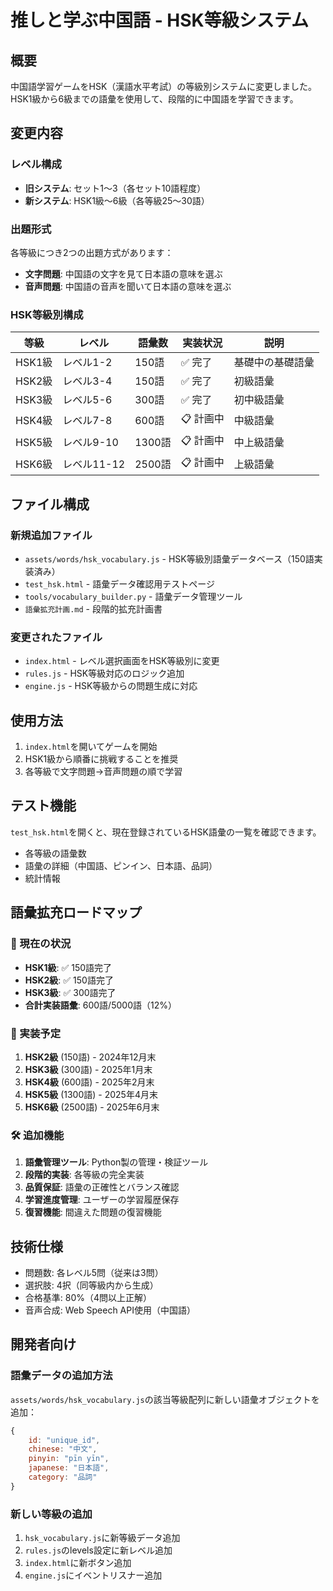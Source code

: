 # 推しと学ぶ中国語 - HSK等級システム

## 概要

中国語学習ゲームをHSK（漢語水平考試）の等級別システムに変更しました。
HSK1級から6級までの語彙を使用して、段階的に中国語を学習できます。

## 変更内容

### レベル構成
- **旧システム**: セット1〜3（各セット10語程度）
- **新システム**: HSK1級〜6級（各等級25〜30語）

### 出題形式
各等級につき2つの出題方式があります：
- **文字問題**: 中国語の文字を見て日本語の意味を選ぶ
- **音声問題**: 中国語の音声を聞いて日本語の意味を選ぶ

### HSK等級別構成

| 等級 | レベル | 語彙数 | 実装状況 | 説明 |
|------|--------|--------|----------|------|
| HSK1級 | レベル1-2 | 150語 | ✅ 完了 | 基礎中の基礎語彙 |
| HSK2級 | レベル3-4 | 150語 | ✅ 完了 | 初級語彙 |
| HSK3級 | レベル5-6 | 300語 | ✅ 完了 | 初中級語彙 |
| HSK4級 | レベル7-8 | 600語 | 📋 計画中 | 中級語彙 |
| HSK5級 | レベル9-10 | 1300語 | 📋 計画中 | 中上級語彙 |
| HSK6級 | レベル11-12 | 2500語 | 📋 計画中 | 上級語彙 |

## ファイル構成

### 新規追加ファイル
- `assets/words/hsk_vocabulary.js` - HSK等級別語彙データベース（150語実装済み）
- `test_hsk.html` - 語彙データ確認用テストページ
- `tools/vocabulary_builder.py` - 語彙データ管理ツール
- `語彙拡充計画.md` - 段階的拡充計画書

### 変更されたファイル
- `index.html` - レベル選択画面をHSK等級別に変更
- `rules.js` - HSK等級対応のロジック追加
- `engine.js` - HSK等級からの問題生成に対応

## 使用方法

1. `index.html`を開いてゲームを開始
2. HSK1級から順番に挑戦することを推奨
3. 各等級で文字問題→音声問題の順で学習

## テスト機能

`test_hsk.html`を開くと、現在登録されているHSK語彙の一覧を確認できます。
- 各等級の語彙数
- 語彙の詳細（中国語、ピンイン、日本語、品詞）
- 統計情報

## 語彙拡充ロードマップ

### 🎯 現在の状況
- **HSK1級**: ✅ 150語完了
- **HSK2級**: ✅ 150語完了
- **HSK3級**: ✅ 300語完了
- **合計実装語彙**: 600語/5000語（12%）

### 📅 実装予定
1. **HSK2級** (150語) - 2024年12月末
2. **HSK3級** (300語) - 2025年1月末  
3. **HSK4級** (600語) - 2025年2月末
4. **HSK5級** (1300語) - 2025年4月末
5. **HSK6級** (2500語) - 2025年6月末

### 🛠️ 追加機能
1. **語彙管理ツール**: Python製の管理・検証ツール
2. **段階的実装**: 各等級の完全実装
3. **品質保証**: 語彙の正確性とバランス確認
4. **学習進度管理**: ユーザーの学習履歴保存
5. **復習機能**: 間違えた問題の復習機能

## 技術仕様

- 問題数: 各レベル5問（従来は3問）
- 選択肢: 4択（同等級内から生成）
- 合格基準: 80%（4問以上正解）
- 音声合成: Web Speech API使用（中国語）

## 開発者向け

### 語彙データの追加方法
`assets/words/hsk_vocabulary.js`の該当等級配列に新しい語彙オブジェクトを追加：

```javascript
{ 
    id: "unique_id", 
    chinese: "中文", 
    pinyin: "pīn yīn", 
    japanese: "日本語", 
    category: "品詞" 
}
```

### 新しい等級の追加
1. `hsk_vocabulary.js`に新等級データ追加
2. `rules.js`のlevels設定に新レベル追加
3. `index.html`に新ボタン追加
4. `engine.js`にイベントリスナー追加 